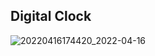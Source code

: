 ## Digital Clock
![20220416174420_2022-04-16](https://cdn.jsdelivr.net/gh/Achuan-2/PicBed@pic/assets/README/20220416174420_2022-04-16.png)
